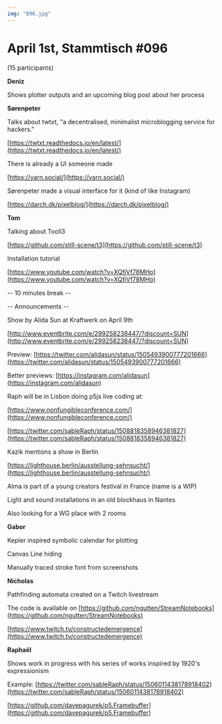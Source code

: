 ```yaml
---
img: "096.jpg"
---
```


# **April 1st, Stammtisch #096**

(15 participants)

**Deniz**

Shows plotter outputs and an upcoming blog post about her process



**Sørenpeter**

Talks about twtxt, "a decentralised, minimalist microblogging service for hackers."

[https://twtxt.readthedocs.io/en/latest/](https://twtxt.readthedocs.io/en/latest/)

There is already a UI someone made 

[https://yarn.social/](https://yarn.social/)

Sørenpeter made a visual interface for it (kind of like Instagram)

[https://darch.dk/pixelblog/](https://darch.dk/pixelblog/)



**Tom**

Talking about Tooll3

[https://github.com/still-scene/t3](https://github.com/still-scene/t3)

Installation tutorial

[https://www.youtube.com/watch?v=XQfjVf78MHo](https://www.youtube.com/watch?v=XQfjVf78MHo)



-- 10 minutes break --



-- Announcements --



Show by Alida Sun at Kraftwerk on April 9th

[http://www.eventbrite.com/e/299258238447/?discount=SUN](http://www.eventbrite.com/e/299258238447/?discount=SUN)

Preview: [https://twitter.com/alidasun/status/1505493900777201666](https://twitter.com/alidasun/status/1505493900777201666)

Better previews: [https://instagram.com/alidasun](https://instagram.com/alidasun)



Raph will be in Lisbon doing p5js live coding at:

[https://www.nonfungibleconference.com/](https://www.nonfungibleconference.com/)

[https://twitter.com/sableRaph/status/1508818358946381827](https://twitter.com/sableRaph/status/1508818358946381827)



Kazik mentions a show in Berlin

[https://lighthouse.berlin/ausstellung-sehnsucht/](https://lighthouse.berlin/ausstellung-sehnsucht/)



Alma is part of a young creators festival in France (name is a WIP)

Light and sound installations in an old blockhaus in Nantes

Also looking for a WG place with 2 rooms



**Gabor**

Kepler inspired symbolic calendar for plotting

Canvas Line hiding

Manually traced stroke font from screenshots



**Nicholas**

Pathfinding automata created on a Twitch livestream

The code is available on [https://github.com/ngutten/StreamNotebooks](https://github.com/ngutten/StreamNotebooks)

[https://www.twitch.tv/constructedemergence](https://www.twitch.tv/constructedemergence)



**Raphaël**

Shows work in progress with his series of works inspired by 1920's expressionism

Example: [https://twitter.com/sableRaph/status/1506011438178918402](https://twitter.com/sableRaph/status/1506011438178918402)

[https://github.com/davepagurek/p5.Framebuffer](https://github.com/davepagurek/p5.Framebuffer)


